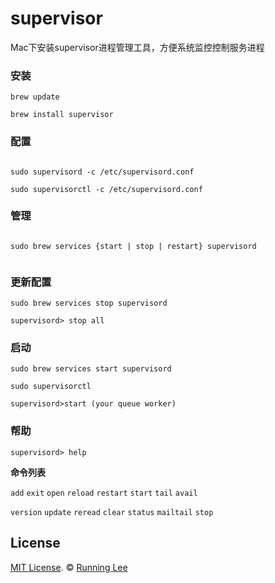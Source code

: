 # supervisor

Mac下安装supervisor进程管理工具，方便系统监控控制服务进程


### 安装

```
brew update

brew install supervisor

```

### 配置

```

sudo supervisord -c /etc/supervisord.conf

sudo supervisorctl -c /etc/supervisord.conf

```

### 管理

```

sudo brew services {start | stop | restart} supervisord


```

### 更新配置

```
sudo brew services stop supervisord

supervisord> stop all

```


### 启动

```
sudo brew services start supervisord

sudo supervisorctl

supervisord>start (your queue worker)

```

### 帮助

```
supervisord> help

```

**命令列表**

`add` `exit` `open` `reload` `restart`  `start` `tail` `avail`

`version` `update` `reread` `clear` `status` `mailtail` `stop`


## License

[MIT License](https://opensource.org/licenses/mit-license.html). ©  [Running Lee](mailto:lihui870920@gmail.com)